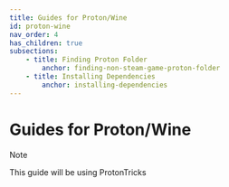 ```yaml
---
title: Guides for Proton/Wine
id: proton-wine
nav_order: 4
has_children: true
subsections:
	- title: Finding Proton Folder
		anchor: finding-non-steam-game-proton-folder
	- title: Installing Dependencies
		anchor: installing-dependencies
---
```


# Guides for Proton/Wine

> [!NOTE]
> This guide will be using ProtonTricks

